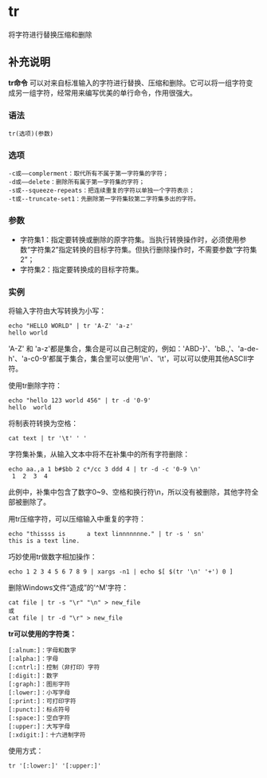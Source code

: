 tr
===

将字符进行替换压缩和删除

## 补充说明

**tr命令** 可以对来自标准输入的字符进行替换、压缩和删除。它可以将一组字符变成另一组字符，经常用来编写优美的单行命令，作用很强大。

###  语法

```shell
tr(选项)(参数)
```

###  选项

```shell
-c或——complerment：取代所有不属于第一字符集的字符；
-d或——delete：删除所有属于第一字符集的字符；
-s或--squeeze-repeats：把连续重复的字符以单独一个字符表示；
-t或--truncate-set1：先删除第一字符集较第二字符集多出的字符。
```

###  参数

*   字符集1：指定要转换或删除的原字符集。当执行转换操作时，必须使用参数“字符集2”指定转换的目标字符集。但执行删除操作时，不需要参数“字符集2”；
*   字符集2：指定要转换成的目标字符集。

###  实例

将输入字符由大写转换为小写：

```shell
echo "HELLO WORLD" | tr 'A-Z' 'a-z'
hello world
```

'A-Z' 和 'a-z'都是集合，集合是可以自己制定的，例如：'ABD-}'、'bB.,'、'a-de-h'、'a-c0-9'都属于集合，集合里可以使用'\n'、'\t'，可以可以使用其他ASCII字符。

使用tr删除字符：

```shell
echo "hello 123 world 456" | tr -d '0-9'
hello  world 
```

将制表符转换为空格：

```shell
cat text | tr '\t' ' '
```

字符集补集，从输入文本中将不在补集中的所有字符删除：

```shell
echo aa.,a 1 b#$bb 2 c*/cc 3 ddd 4 | tr -d -c '0-9 \n'
 1  2  3  4
```

此例中，补集中包含了数字0~9、空格和换行符\n，所以没有被删除，其他字符全部被删除了。

用tr压缩字符，可以压缩输入中重复的字符：

```shell
echo "thissss is      a text linnnnnnne." | tr -s ' sn'
this is a text line.
```

巧妙使用tr做数字相加操作：

```shell
echo 1 2 3 4 5 6 7 8 9 | xargs -n1 | echo $[ $(tr '\n' '+') 0 ]
```

删除Windows文件“造成”的'^M'字符：

```shell
cat file | tr -s "\r" "\n" > new_file
或
cat file | tr -d "\r" > new_file
```

 **tr可以使用的字符类：** 

```shell
[:alnum:]：字母和数字
[:alpha:]：字母
[:cntrl:]：控制（非打印）字符
[:digit:]：数字
[:graph:]：图形字符
[:lower:]：小写字母
[:print:]：可打印字符
[:punct:]：标点符号
[:space:]：空白字符
[:upper:]：大写字母
[:xdigit:]：十六进制字符  
```

使用方式：

```shell
tr '[:lower:]' '[:upper:]'
```


